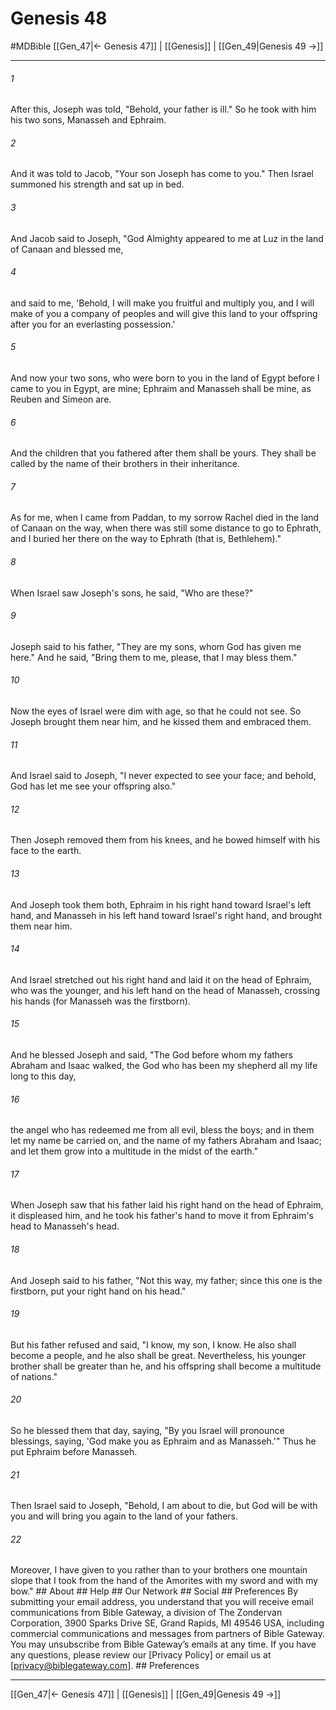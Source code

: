 # Genesis 48
#MDBible
[[Gen_47|← Genesis 47]] | [[Genesis]] | [[Gen_49|Genesis 49 →]]

***






###### 1 


After this, Joseph was told, "Behold, your father is ill." So he took with him his two sons, Manasseh and Ephraim. 





###### 2 


And it was told to Jacob, "Your son Joseph has come to you." Then Israel summoned his strength and sat up in bed. 





###### 3 


And Jacob said to Joseph, "God Almighty appeared to me at Luz in the land of Canaan and blessed me, 





###### 4 


and said to me, 'Behold, I will make you fruitful and multiply you, and I will make of you a company of peoples and will give this land to your offspring after you for an everlasting possession.' 





###### 5 


And now your two sons, who were born to you in the land of Egypt before I came to you in Egypt, are mine; Ephraim and Manasseh shall be mine, as Reuben and Simeon are. 





###### 6 


And the children that you fathered after them shall be yours. They shall be called by the name of their brothers in their inheritance. 





###### 7 


As for me, when I came from Paddan, to my sorrow Rachel died in the land of Canaan on the way, when there was still some distance to go to Ephrath, and I buried her there on the way to Ephrath (that is, Bethlehem)." 





###### 8 


When Israel saw Joseph's sons, he said, "Who are these?" 





###### 9 


Joseph said to his father, "They are my sons, whom God has given me here." And he said, "Bring them to me, please, that I may bless them." 





###### 10 


Now the eyes of Israel were dim with age, so that he could not see. So Joseph brought them near him, and he kissed them and embraced them. 





###### 11 


And Israel said to Joseph, "I never expected to see your face; and behold, God has let me see your offspring also." 





###### 12 


Then Joseph removed them from his knees, and he bowed himself with his face to the earth. 





###### 13 


And Joseph took them both, Ephraim in his right hand toward Israel's left hand, and Manasseh in his left hand toward Israel's right hand, and brought them near him. 





###### 14 


And Israel stretched out his right hand and laid it on the head of Ephraim, who was the younger, and his left hand on the head of Manasseh, crossing his hands (for Manasseh was the firstborn). 





###### 15 


And he blessed Joseph and said, "The God before whom my fathers Abraham and Isaac walked, the God who has been my shepherd all my life long to this day, 





###### 16 


the angel who has redeemed me from all evil, bless the boys; and in them let my name be carried on, and the name of my fathers Abraham and Isaac; and let them grow into a multitude in the midst of the earth." 





###### 17 


When Joseph saw that his father laid his right hand on the head of Ephraim, it displeased him, and he took his father's hand to move it from Ephraim's head to Manasseh's head. 





###### 18 


And Joseph said to his father, "Not this way, my father; since this one is the firstborn, put your right hand on his head." 





###### 19 


But his father refused and said, "I know, my son, I know. He also shall become a people, and he also shall be great. Nevertheless, his younger brother shall be greater than he, and his offspring shall become a multitude of nations." 





###### 20 


So he blessed them that day, saying, "By you Israel will pronounce blessings, saying, 'God make you as Ephraim and as Manasseh.'" Thus he put Ephraim before Manasseh. 





###### 21 


Then Israel said to Joseph, "Behold, I am about to die, but God will be with you and will bring you again to the land of your fathers. 





###### 22 


Moreover, I have given to you rather than to your brothers one mountain slope that I took from the hand of the Amorites with my sword and with my bow." ## About ## Help ## Our Network ## Social ## Preferences By submitting your email address, you understand that you will receive email communications from Bible Gateway, a division of The Zondervan Corporation, 3900 Sparks Drive SE, Grand Rapids, MI 49546 USA, including commercial communications and messages from partners of Bible Gateway. You may unsubscribe from Bible Gateway&rsquo;s emails at any time. If you have any questions, please review our [Privacy Policy] or email us at [privacy@biblegateway.com]. ## Preferences

***

[[Gen_47|← Genesis 47]] | [[Genesis]] | [[Gen_49|Genesis 49 →]]
